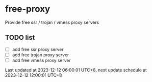 
# free-proxy
Provide free ssr / trojan / vmess proxy servers


## TODO list
- [ ] add free ssr proxy server
- [ ] add free trojan proxy server
- [ ] add free vmess proxy server

Last updated at 2023-12-12 06:00:01 UTC+8, next update schedule at 2023-12-12 12:00:01 UTC+8

